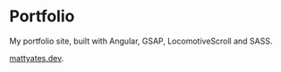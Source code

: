 # Portfolio

My portfolio site, built with Angular, GSAP, LocomotiveScroll and SASS.

[mattyates.dev](https://mattyates.dev).
